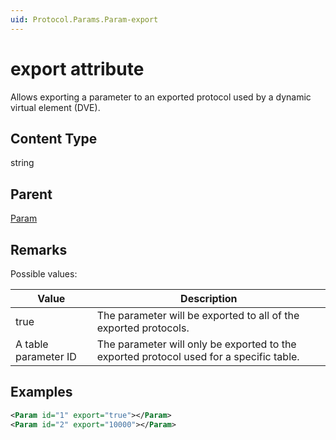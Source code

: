 ```yaml
---
uid: Protocol.Params.Param-export
---
```


# export attribute

Allows exporting a parameter to an exported protocol used by a dynamic virtual element (DVE).

## Content Type

string

## Parent

[Param](xref:Protocol.Params.Param)

## Remarks

Possible values:

|Value|Description
|--- |--- |
|true|The parameter will be exported to all of the exported protocols.|
|A table parameter ID|The parameter will only be exported to the exported protocol used for a specific table.|

## Examples

```xml
<Param id="1" export="true"></Param>
<Param id="2" export="10000"></Param>
```
